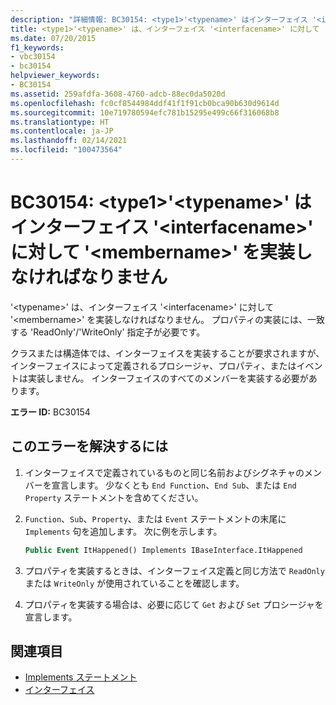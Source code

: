 ```yaml
---
description: "詳細情報: BC30154: <type1>'<typename>' はインターフェイス '<interfacename>' に対して '<membername>' を実装しなければなりません"
title: <type1>'<typename>' は、インターフェイス '<interfacename>' に対して '<membername>' を実装しなければなりません。
ms.date: 07/20/2015
f1_keywords:
- vbc30154
- bc30154
helpviewer_keywords:
- BC30154
ms.assetid: 259afdfa-3608-4760-adcb-88ec0da5020d
ms.openlocfilehash: fc0cf8544984ddf41f1f91cb0bca90b630d9614d
ms.sourcegitcommit: 10e719780594efc781b15295e499c66f316068b8
ms.translationtype: HT
ms.contentlocale: ja-JP
ms.lasthandoff: 02/14/2021
ms.locfileid: "100473564"
---
```

# <a name="bc30154-type1typename-must-implement-membername-for-interface-interfacename"></a>BC30154: \<type1>'\<typename>' はインターフェイス '\<interfacename>' に対して '\<membername>' を実装しなければなりません

'\<typename>' は、インターフェイス '\<interfacename>' に対して '\<membername>' を実装しなければなりません。 プロパティの実装には、一致する 'ReadOnly'/'WriteOnly' 指定子が必要です。

 クラスまたは構造体では、インターフェイスを実装することが要求されますが、インターフェイスによって定義されるプロシージャ、プロパティ、またはイベントは実装しません。 インターフェイスのすべてのメンバーを実装する必要があります。

 **エラー ID:** BC30154

## <a name="to-correct-this-error"></a>このエラーを解決するには

1. インターフェイスで定義されているものと同じ名前およびシグネチャのメンバーを宣言します。 少なくとも `End Function`、`End Sub`、または `End Property` ステートメントを含めてください。

2. `Function`、`Sub`、`Property`、または `Event` ステートメントの末尾に `Implements` 句を追加します。 次に例を示します。

    ```vb
    Public Event ItHappened() Implements IBaseInterface.ItHappened
    ```

3. プロパティを実装するときは、インターフェイス定義と同じ方法で `ReadOnly` または `WriteOnly` が使用されていることを確認します。

4. プロパティを実装する場合は、必要に応じて `Get` および `Set` プロシージャを宣言します。

## <a name="see-also"></a>関連項目

- [Implements ステートメント](../statements/implements-statement.md)
- [インターフェイス](../../programming-guide/language-features/interfaces/index.md)
